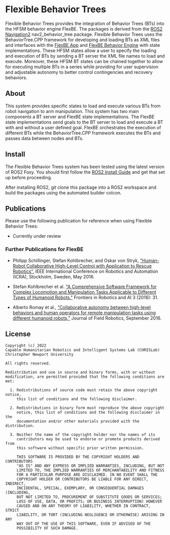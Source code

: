 Flexible Behavior Trees
=======================

Flexible Behavior Trees provides the integration of Behavior Trees (BTs) into the HFSM behavior engine FlexBE.  The packages is derived from the [ROS2 Navigation2] nav2_behavior_tree package.
Flexible Behavior Trees uses the BehaviorTree.CPP framework for developing and loading
BTs as XML files and interfaces with the [FlexBE App] and [FlexBE Behavior Engine] with state
implementations. These HFSM states allow a user to specify the loading and execution of BTs by
sending a BT server the XML file names to load and execute. Moreover, these HFSM BT states
can be chained together to allow for executing multiple BTs in a series while providing for
user supervision and adjustable autonomy to better control contingencies and recovery behaviors.   

About
-----

This system provides specific states to load and execute various BTs from robot navigation
to arm manipulation. This system has two main components a BT server and FlexBE state
implementations. The FlexBE state implementations send goals to the BT server to load and
execute a BT with and without a user defined goal. FlexBE orchestrates the execution of
different BTs while the BehaviorTree.CPP framework executes the BTs and passes data between
nodes and BTs.

Install
-------

The Flexible Behavior Trees system has been tested using the latest version of ROS2 Foxy. You
should first follow the [ROS2 Install Guide] and get that set up before proceeding.

After installing ROS2, git clone this package into a ROS2 workspace and build the packages using
the automated builder colcon.

## Publications

Please use the following publication for reference when using Flexible Behavior Trees:

- Currently under review


### Further Publications for FlexBE

- Philipp Schillinger, Stefan Kohlbrecher, and Oskar von Stryk, ["Human-Robot Collaborative High-Level Control with Application to Rescue Robotics"](http://dx.doi.org/10.1109/ICRA.2016.7487442), IEEE International Conference on Robotics and Automation (ICRA), Stockholm, Sweden, May 2016.

- Stefan Kohlbrecher et al. ["A Comprehensive Software Framework for Complex Locomotion and Manipulation Tasks Applicable to Different Types of Humanoid Robots."](http://dx.doi.org/10.3389/frobt.2016.00031) Frontiers in Robotics and AI 3 (2016): 31.

- Alberto Romay et al., [“Collaborative autonomy between high-level behaviors and human operators for remote manipulation tasks using different humanoid robots,”](http://dx.doi.org/10.1002/rob.21671) Journal of Field Robotics, September 2016.


License
-------

	Copyright (c) 2022
	Capable Humanitarian Robotics and Intelligent Systems Lab (CHRISLab)
	Christopher Newport University

	All rights reserved.

	Redistribution and use in source and binary forms, with or without
	modification, are permitted provided that the following conditions are met:

	  1. Redistributions of source code must retain the above copyright notice,
	     this list of conditions and the following disclaimer.

	  2. Redistributions in binary form must reproduce the above copyright
	     notice, this list of conditions and the following disclaimer in the
	     documentation and/or other materials provided with the distribution.

	  3. Neither the name of the copyright holder nor the names of its
	     contributors may be used to endorse or promote products derived from
	     this software without specific prior written permission.

	     THIS SOFTWARE IS PROVIDED BY THE COPYRIGHT HOLDERS AND CONTRIBUTORS
	     "AS IS" AND ANY EXPRESS OR IMPLIED WARRANTIES, INCLUDING, BUT NOT
	     LIMITED TO, THE IMPLIED WARRANTIES OF MERCHANTABILITY AND FITNESS
	     FOR A PARTICULAR PURPOSE ARE DISCLAIMED. IN NO EVENT SHALL THE
	     COPYRIGHT HOLDER OR CONTRIBUTORS BE LIABLE FOR ANY DIRECT, INDIRECT,
	     INCIDENTAL, SPECIAL, EXEMPLARY, OR CONSEQUENTIAL DAMAGES (INCLUDING,
	     BUT NOT LIMITED TO, PROCUREMENT OF SUBSTITUTE GOODS OR SERVICES;
	     LOSS OF USE, DATA, OR PROFITS; OR BUSINESS INTERRUPTION) HOWEVER
	     CAUSED AND ON ANY THEORY OF LIABILITY, WHETHER IN CONTRACT, STRICT
	     LIABILITY, OR TORT (INCLUDING NEGLIGENCE OR OTHERWISE) ARISING IN ANY
	     WAY OUT OF THE USE OF THIS SOFTWARE, EVEN IF ADVISED OF THE
	     POSSIBILITY OF SUCH DAMAGE.

[FlexBE App]: https://github.com/CNURobotics/flexbe_app.git
[FlexBE Behavior Engine]: https://github.com/CNURobotics/flexbe_behavior_engine.git
[ROS2 Install Guide]: https://docs.ros.org/en/foxy/Installation.html
[ROS2 Navigation2]: https://github.com/ros-planning/navigation2
